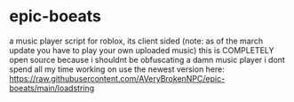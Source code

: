 # epic-boeats
a music player script for roblox, its client sided 
(note: as of the march update you have to play your own uploaded music)
this is COMPLETELY open source because i shouldnt be obfuscating a damn music player i dont spend all my time working on
use the newest version here:
https://raw.githubusercontent.com/AVeryBrokenNPC/epic-boeats/main/loadstring

